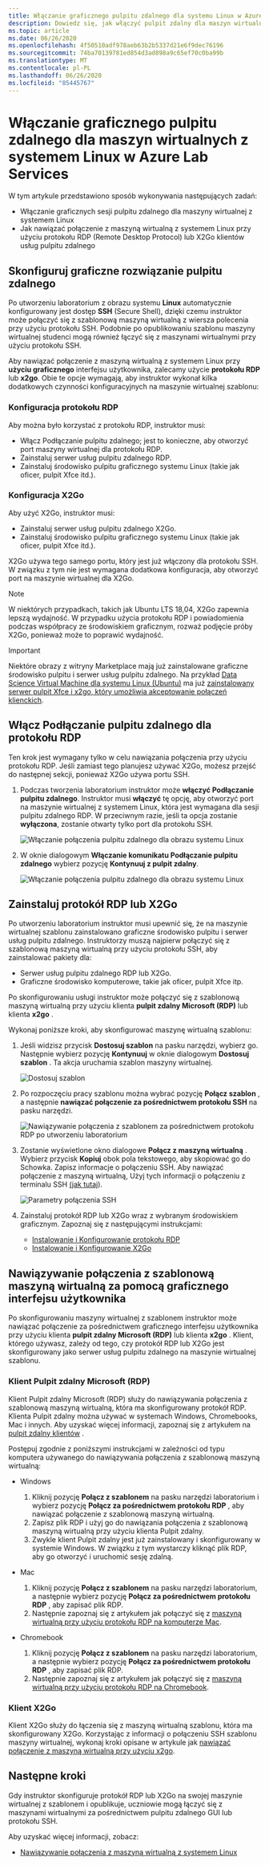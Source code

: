 ```yaml
---
title: Włączanie graficznego pulpitu zdalnego dla systemu Linux w Azure Lab Services | Microsoft Docs
description: Dowiedz się, jak włączyć pulpit zdalny dla maszyn wirtualnych z systemem Linux w laboratorium w Azure Lab Services.
ms.topic: article
ms.date: 06/26/2020
ms.openlocfilehash: 4f50510adf978aeb63b2b5337d21e6f9dec76196
ms.sourcegitcommit: 74ba70139781ed854d3ad898a9c65ef70c0ba99b
ms.translationtype: MT
ms.contentlocale: pl-PL
ms.lasthandoff: 06/26/2020
ms.locfileid: "85445767"
---
```

# <a name="enable-graphical-remote-desktop-for-linux-virtual-machines-in-azure-lab-services"></a>Włączanie graficznego pulpitu zdalnego dla maszyn wirtualnych z systemem Linux w Azure Lab Services
W tym artykule przedstawiono sposób wykonywania następujących zadań:

- Włączanie graficznych sesji pulpitu zdalnego dla maszyny wirtualnej z systemem Linux
- Jak nawiązać połączenie z maszyną wirtualną z systemem Linux przy użyciu protokołu RDP (Remote Desktop Protocol) lub X2Go klientów usług pulpitu zdalnego

## <a name="set-up-graphical-remote-desktop-solution"></a>Skonfiguruj graficzne rozwiązanie pulpitu zdalnego
Po utworzeniu laboratorium z obrazu systemu **Linux** automatycznie konfigurowany jest dostęp **SSH** (Secure Shell), dzięki czemu instruktor może połączyć się z szablonową maszyną wirtualną z wiersza polecenia przy użyciu protokołu SSH.  Podobnie po opublikowaniu szablonu maszyny wirtualnej studenci mogą również łączyć się z maszynami wirtualnymi przy użyciu protokołu SSH.

Aby nawiązać połączenie z maszyną wirtualną z systemem Linux przy **użyciu graficznego** interfejsu użytkownika, zalecamy użycie **protokołu RDP** lub **x2go**.  Obie te opcje wymagają, aby instruktor wykonał kilka dodatkowych czynności konfiguracyjnych na maszynie wirtualnej szablonu:

### <a name="rdp-setup"></a>Konfiguracja protokołu RDP
Aby można było korzystać z protokołu RDP, instruktor musi:
  - Włącz Podłączanie pulpitu zdalnego; jest to konieczne, aby otworzyć port maszyny wirtualnej dla protokołu RDP.
  - Zainstaluj serwer usług pulpitu zdalnego RDP.
  - Zainstaluj środowisko pulpitu graficznego systemu Linux (takie jak oficer, pulpit Xfce itd.).

### <a name="x2go-setup"></a>Konfiguracja X2Go
Aby użyć X2Go, instruktor musi:
- Zainstaluj serwer usług pulpitu zdalnego X2Go.
- Zainstaluj środowisko pulpitu graficznego systemu Linux (takie jak oficer, pulpit Xfce itd.).

X2Go używa tego samego portu, który jest już włączony dla protokołu SSH.  W związku z tym nie jest wymagana dodatkowa konfiguracja, aby otworzyć port na maszynie wirtualnej dla X2Go.

> [!NOTE]
> W niektórych przypadkach, takich jak Ubuntu LTS 18,04, X2Go zapewnia lepszą wydajność.  W przypadku użycia protokołu RDP i powiadomienia podczas współpracy ze środowiskiem graficznym, rozważ podjęcie próby X2Go, ponieważ może to poprawić wydajność.

> [!IMPORTANT]
>  Niektóre obrazy z witryny Marketplace mają już zainstalowane graficzne środowisko pulpitu i serwer usług pulpitu zdalnego.  Na przykład [Data Science Virtual Machine dla systemu Linux (Ubuntu)](https://azuremarketplace.microsoft.com/marketplace/apps/microsoft-dsvm.ubuntu-1804) ma już [zainstalowany serwer pulpit Xfce i x2go, który umożliwia akceptowanie połączeń klienckich](https://docs.microsoft.com/azure/machine-learning/data-science-virtual-machine/dsvm-ubuntu-intro#x2go).

## <a name="enable-remote-desktop-connection-for-rdp"></a>Włącz Podłączanie pulpitu zdalnego dla protokołu RDP

Ten krok jest wymagany tylko w celu nawiązania połączenia przy użyciu protokołu RDP.  Jeśli zamiast tego planujesz używać X2Go, możesz przejść do następnej sekcji, ponieważ X2Go używa portu SSH.

1.  Podczas tworzenia laboratorium instruktor może **włączyć Podłączanie pulpitu zdalnego**.  Instruktor musi **włączyć** tę opcję, aby otworzyć port na maszynie wirtualnej z systemem Linux, która jest wymagana dla sesji pulpitu zdalnego RDP.  W przeciwnym razie, jeśli ta opcja zostanie **wyłączona**, zostanie otwarty tylko port dla protokołu SSH.
  
    ![Włączanie połączenia pulpitu zdalnego dla obrazu systemu Linux](./media/how-to-enable-remote-desktop-linux/enable-rdp-option.png)

2. W oknie dialogowym **Włączanie komunikatu Podłączanie pulpitu zdalnego** wybierz pozycję **Kontynuuj z pulpit zdalny**. 

    ![Włączanie połączenia pulpitu zdalnego dla obrazu systemu Linux](./media/how-to-enable-remote-desktop-linux/enabling-remote-desktop-connection-dialog.png)

## <a name="install-rdp-or-x2go"></a>Zainstaluj protokół RDP lub X2Go

Po utworzeniu laboratorium instruktor musi upewnić się, że na maszynie wirtualnej szablonu zainstalowano graficzne środowisko pulpitu i serwer usług pulpitu zdalnego.  Instruktorzy muszą najpierw połączyć się z szablonową maszyną wirtualną przy użyciu protokołu SSH, aby zainstalować pakiety dla:
- Serwer usług pulpitu zdalnego RDP lub X2Go.
- Graficzne środowisko komputerowe, takie jak oficer, pulpit Xfce itp.

Po skonfigurowaniu usługi instruktor może połączyć się z szablonową maszyną wirtualną przy użyciu klienta **pulpit zdalny Microsoft (RDP)** lub klienta **x2go** .

Wykonaj poniższe kroki, aby skonfigurować maszynę wirtualną szablonu:

1. Jeśli widzisz przycisk **Dostosuj szablon** na pasku narzędzi, wybierz go. Następnie wybierz pozycję **Kontynuuj** w oknie dialogowym **Dostosuj szablon** . Ta akcja uruchamia szablon maszyny wirtualnej.  

    ![Dostosuj szablon](./media/how-to-enable-remote-desktop-linux/customize-template.png)
1. Po rozpoczęciu pracy szablonu można wybrać pozycję **Połącz szablon** , a następnie **nawiązać połączenie za pośrednictwem protokołu SSH** na pasku narzędzi. 

    ![Nawiązywanie połączenia z szablonem za pośrednictwem protokołu RDP po utworzeniu laboratorium](./media/how-to-enable-remote-desktop-linux/rdp-after-lab-creation.png) 
1. Zostanie wyświetlone okno dialogowe **Połącz z maszyną wirtualną** . Wybierz przycisk **Kopiuj** obok pola tekstowego, aby skopiować go do Schowka. Zapisz informacje o połączeniu SSH. Aby nawiązać połączenie z maszyną wirtualną, Użyj tych informacji o połączeniu z terminalu SSH [(jak tutaj](https://www.putty.org/)).
 
    ![Parametry połączenia SSH](./media/how-to-enable-remote-desktop-linux/ssh-connection-string.png)

4. Zainstaluj protokół RDP lub X2Go wraz z wybranym środowiskiem graficznym.  Zapoznaj się z następującymi instrukcjami:
    - [Instalowanie i Konfigurowanie protokołu RDP](https://docs.microsoft.com/azure/virtual-machines/linux/use-remote-desktop)
    - [Instalowanie i Konfigurowanie X2Go](https://github.com/Azure/azure-devtestlab/tree/master/samples/ClassroomLabs/Scripts/X2GoRemoteDesktop)

## <a name="connect-to-the-template-vm-via-the-gui"></a>Nawiązywanie połączenia z szablonową maszyną wirtualną za pomocą graficznego interfejsu użytkownika

Po skonfigurowaniu maszyny wirtualnej z szablonem instruktor może nawiązać połączenie za pośrednictwem graficznego interfejsu użytkownika przy użyciu klienta **pulpit zdalny Microsoft (RDP)** lub klienta **x2go** .  Klient, którego używasz, zależy od tego, czy protokół RDP lub X2Go jest skonfigurowany jako serwer usług pulpitu zdalnego na maszynie wirtualnej szablonu.  

### <a name="microsoft-remote-desktop-rdp-client"></a>Klient Pulpit zdalny Microsoft (RDP)

Klient Pulpit zdalny Microsoft (RDP) służy do nawiązywania połączenia z szablonową maszyną wirtualną, która ma skonfigurowany protokół RDP.  Klienta Pulpit zdalny można używać w systemach Windows, Chromebooks, Mac i innych.  Aby uzyskać więcej informacji, zapoznaj się z artykułem na [pulpit zdalny klientów](https://docs.microsoft.com/windows-server/remote/remote-desktop-services/clients/remote-desktop-clients) .

Postępuj zgodnie z poniższymi instrukcjami w zależności od typu komputera używanego do nawiązywania połączenia z szablonową maszyną wirtualną:

- Windows
  1. Kliknij pozycję **Połącz z szablonem** na pasku narzędzi laboratorium i wybierz pozycję **Połącz za pośrednictwem protokołu RDP** , aby nawiązać połączenie z szablonową maszyną wirtualną. 
  1. Zapisz plik RDP i użyj go do nawiązania połączenia z szablonową maszyną wirtualną przy użyciu klienta Pulpit zdalny. 
  1. Zwykle klient Pulpit zdalny jest już zainstalowany i skonfigurowany w systemie Windows.  W związku z tym wystarczy kliknąć plik RDP, aby go otworzyć i uruchomić sesję zdalną.

- Mac
  1. Kliknij pozycję **Połącz z szablonem** na pasku narzędzi laboratorium, a następnie wybierz pozycję **Połącz za pośrednictwem protokołu RDP** , aby zapisać plik RDP.  
  1. Następnie zapoznaj się z artykułem jak połączyć się z [maszyną wirtualną przy użyciu protokołu RDP na komputerze Mac](connect-virtual-machine-mac-remote-desktop.md).

- Chromebook
  1. Kliknij pozycję **Połącz z szablonem** na pasku narzędzi laboratorium, a następnie wybierz pozycję **Połącz za pośrednictwem protokołu RDP** , aby zapisać plik RDP.  
  1. Następnie zapoznaj się z artykułem jak połączyć się z [maszyną wirtualną przy użyciu protokołu RDP na Chromebook](connect-virtual-machine-chromebook-remote-desktop.md).

### <a name="x2go-client"></a>Klient X2Go

Klient X2Go służy do łączenia się z maszyną wirtualną szablonu, która ma skonfigurowany X2Go.  Korzystając z informacji o połączeniu SSH szablonu maszyny wirtualnej, wykonaj kroki opisane w artykule jak [nawiązać połączenie z maszyną wirtualną przy użyciu x2go](how-to-use-remote-desktop-linux-student.md#connect-to-the-student-vm-using-x2go).

## <a name="next-steps"></a>Następne kroki
Gdy instruktor skonfiguruje protokół RDP lub X2Go na swojej maszynie wirtualnej z szablonem i opublikuje, uczniowie mogą łączyć się z maszynami wirtualnymi za pośrednictwem pulpitu zdalnego GUI lub protokołu SSH.

Aby uzyskać więcej informacji, zobacz:
 - [Nawiązywanie połączenia z maszyną wirtualną z systemem Linux](how-to-use-remote-desktop-linux-student.md)
